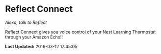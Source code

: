 # Reflect Connect
*Alexa, talk to Reflect*

Reflect Connect gives you voice control of your Nest Learning Thermostat through your Amazon Echo!!

**Last Updated:** 2016-03-12 17:45:05